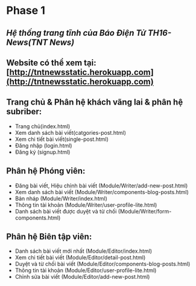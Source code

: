 ﻿# Phase 1
## _Hệ thống trang tĩnh của Báo Điện Tử TH16-News(TNT News)_
## Website có thể xem tại: [http://tntnewsstatic.herokuapp.com](http://tntnewsstatic.herokuapp.com)
## Trang chủ & Phân hệ khách vãng lai & phân hệ subriber:
- Trang chủ(index.html)
- Xem danh sách bài viết(catgories-post.html)
- Xem chi tiết bài viết(single-post.html)
- Đăng nhập (login.html)
- Đăng ký (signup.html)
## Phân hệ Phóng viên: 
- Đăng bài viết, Hiệu chỉnh bài viết (Module/Writer/add-new-post.html)
- Xem danh sách bài viết (Module/Writer/components-blog-posts.html)
- Bản nháp (Module/Writer/index.html)
- Thông tin tài khoản (Module/Writer/user-profile-lite.html)
- Danh sách bài viết được duyệt và từ chối (Module/Writer/form-components.html)
## Phân hệ Biên tập viên:
- Danh sách bài viết mới nhất (Module/Editor/index.html)
- Xem chi tiết bài viết (Module/Editor/detail-post.html)
- Duyệt và từ chối bài viết (Module/Editor/components-blog-posts.html)
- Thông tin tài khoản (Module/Editor/user-profile-lite.html)
- Chỉnh sửa bài viết (Module/Editor/add-new-post.html)
